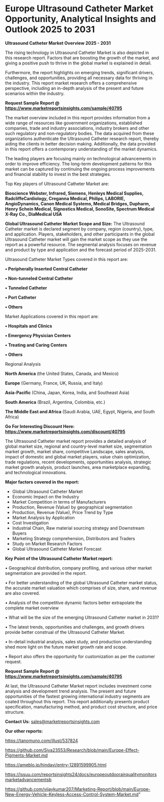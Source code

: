 # Europe Ultrasound Catheter Market Opportunity, Analytical Insights and Outlook 2025 to 2031

<Strong> Ultrasound Catheter Market Overview 2025 - 2031</strong>

The rising technology in Ultrasound Catheter Market is also depicted in this research report. Factors that are boosting the growth of the market, and giving a positive push to thrive in the global market is explained in detail.

Furthermore, the report highlights on emerging trends, significant drivers, challenges, and opportunities, providing all necessary data for thriving in the industry. This report market research offers a comprehensive perspective, including an in-depth analysis of the present and future scenarios within the industry.

<strong>Request Sample Report @ <a href=https://www.marketreportsinsights.com/sample/40795>https://www.marketreportsinsights.com/sample/40795</a></strong>

The market overview included in this report provides information from a wide range of resources like government organizations, established companies, trade and industry associations, industry brokers and other such regulatory and non-regulatory bodies. The data acquired from these organizations authenticate the Ultrasound Catheter research report, thereby aiding the clients in better decision making. Additionally, the data provided in this report offers a contemporary understanding of the market dynamics.

The leading players are focusing mainly on technological advancements in order to improve efficiency. The long-term development patterns for this market can be captured by continuing the ongoing process improvements and financial stability to invest in the best strategies.

Top Key players of Ultrasound Catheter Market are:

<strong>Bioscience Webster, Infrared, Siemens, Henleys Medical Supplies, RadcliffeCardiology, Creganna Medical, Philips, LABORIE, AngioDynamics, Canon Medical Systems, Medical Bridges, Dupharm, Henry Schein Medical, Signostics Medical, SonoSite, Spectrum Medical X-Ray Co., DiaMedical USA</strong>

<strong><b>Global Ultrasound Catheter Market Scope and Size:</b></strong>
The Ultrasound Catheter market is declared segment by company, region (country), type, and application. Players, stakeholders, and other participants in the global Ultrasound Catheter market will gain the market scope as they use the report as a powerful resource. The segmental analysis focuses on revenue and product by type and application and the forecast period of 2025-2031.

Ultrasound Catheter Market Types covered in this report are:

<strong>•  Peripherally Inserted Central Catheter

•  Non-tunneled Central Catheter

•  Tunneled Catheter

•  Port Catheter

•  Others</strong>

Market Applications covered in this report are:

<strong>•  Hospitals and Clinics

•  Emergency Physician Centers

•  Treating and Caring Centers

•  Others</strong> 

Regional Analysis

<strong>North America</strong> (the United States, Canada, and Mexico)

<strong>Europe</strong> (Germany, France, UK, Russia, and Italy)

<strong>Asia-Pacific</strong> (China, Japan, Korea, India, and Southeast Asia)

<strong>South America</strong> (Brazil, Argentina, Colombia, etc.)

<strong>The Middle East and Africa</strong> (Saudi Arabia, UAE, Egypt, Nigeria, and South Africa)

<strong>Go For Interesting Discount Here: <a href=https://www.marketreportsinsights.com/discount/40795>https://www.marketreportsinsights.com/discount/40795</a></strong>

The Ultrasound Catheter market report provides a detailed analysis of global market size, regional and country-level market size, segmentation market growth, market share, competitive Landscape, sales analysis, impact of domestic and global market players, value chain optimization, trade regulations, recent developments, opportunities analysis, strategic market growth analysis, product launches, area marketplace expanding, and technological innovations.

<strong><b>Major factors covered in the report:</b></strong>
<ul>
  <li>Global Ultrasound Catheter Market </li>
  <li>Economic Impact on the Industry</li>
  <li>Market Competition in terms of Manufacturers</li>
  <li>Production, Revenue (Value) by geographical segmentation</li>
  <li>Production, Revenue (Value), Price Trend by Type</li>
  <li>Market Analysis by Application</li>
  <li>Cost Investigation</li>
  <li>Industrial Chain, Raw material sourcing strategy and Downstream Buyers</li>
  <li>Marketing Strategy comprehension, Distributors and Traders</li>
  <li>Study on Market Research Factors</li>
  <li>Global Ultrasound Catheter Market Forecast</li>
</ul>

<strong><b>Key Point of the Ultrasound Catheter Market report:</b></strong>

• Geographical distribution, company profiling, and various other market segmentation are provided in the report.

• For better understanding of the global Ultrasound Catheter market status, the accurate market valuation which comprises of size, share, and revenue are also covered.

• Analysis of the competitive dynamic factors better extrapolate the complete market overview

• What will be the size of the emerging Ultrasound Catheter market in 2031?

• The latest trends, opportunities and challenges, and growth drivers provide better construal of the Ultrasound Catheter Market.

• In-detail industrial analysis, sales study, and production understanding shed more light on the future market growth rate and scope.

• Report also offers the opportunity for customization as per the customer request.

<strong>Request Sample Report @ <a href=https://www.marketreportsinsights.com/sample/40795>https://www.marketreportsinsights.com/sample/40795</a></strong>

At last, the Ultrasound Catheter Market report includes investment come analysis and development trend analysis. The present and future opportunities of the fastest growing international industry segments are coated throughout this report. This report additionally presents product specification, manufacturing method, and product cost structure, and price structure.

<strong>Contact Us:</strong>
sales@marketreportsinsights.com

<strong>Our other reports:</strong>

<a href=https://tanomuno.com/illust/537824>https://tanomuno.com/illust/537824</a>

<a href=https://github.com/Siya23553/Research/blob/main/Europe-Effect-Pigments-Market.md>https://github.com/Siya23553/Research/blob/main/Europe-Effect-Pigments-Market.md</a>

<a href=https://ameblo.jp/hindavi/entry-12891599905.html>https://ameblo.jp/hindavi/entry-12891599905.html</a>

<a href=https://issuu.com/reportsinsights24/docs/europeoutdoorairqualitymonitorsmarketadvancementsb>https://issuu.com/reportsinsights24/docs/europeoutdoorairqualitymonitorsmarketadvancementsb</a>

<a href=https://github.com/vijaykumar207/Marketing-Report/blob/main/Europe-New-Energy-Vehicle-Keyless-Access-Control-System-Market.md>https://github.com/vijaykumar207/Marketing-Report/blob/main/Europe-New-Energy-Vehicle-Keyless-Access-Control-System-Market.md</a>"
